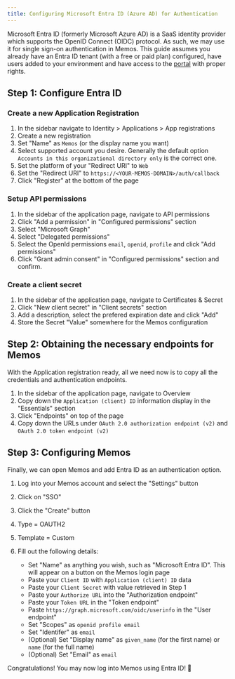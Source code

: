 ```yaml
---
title: Configuring Microsoft Entra ID (Azure AD) for Authentication
---
```


Microsoft Entra ID (formerly Microsoft Azure AD) is a SaaS identity provider which supports the OpenID Connect (OIDC) protocol. As such, we may use it for single sign-on authentication in Memos. This guide assumes you already have an Entra ID tenant (with a free or paid plan) configured, have users added to your environment and have access to the [portal](https://entra.microsoft.com) with proper rights.

## Step 1: Configure Entra ID

### Create a new Application Registration

1. In the sidebar navigate to Identity > Applications > App registrations
2. Create a new registration
3. Set "Name" as `Memos` (or the display name you want)
4. Select supported account you desire. Generally the default option `Accounts in this organizational directory only` is the correct one. 
5. Set the platform of your "Redirect URI" to `Web`
6. Set the "Redirect URI" to `https://<YOUR-MEMOS-DOMAIN>/auth/callback`
7. Click "Register" at the bottom of the page

### Setup API permissions

1. In the sidebar of the application page, navigate to API permissions
2. Click "Add a permission" in "Configured permissions" section
3. Select "Microsoft Graph"
4. Select "Delegated permissions"
5. Select the OpenId permissions `email`, `openid`, `profile` and click "Add permissions"
6. Click "Grant admin consent" in "Configured permissions" section and confirm.

### Create a client secret

1. In the sidebar of the application page, navigate to Certificates & Secret
2. Click "New client secret" in "Client secrets" section
3. Add a description, select the prefered expiration date and click "Add"
5. Store the Secret "Value" somewhere for the Memos configuration

## Step 2: Obtaining the necessary endpoints for Memos

With the Application registration ready, all we need now is to copy all the credentials and authentication endpoints.

1. In the sidebar of the application page, navigate to Overview
2. Copy down the `Application (client) ID` information display in the "Essentials" section
3. Click "Endpoints" on top of the page
4. Copy down the URLs under `OAuth 2.0 authorization endpoint (v2)` and `OAuth 2.0 token endpoint (v2)`

## Step 3: Configuring Memos

Finally, we can open Memos and add Entra ID as an authentication option.

1. Log into your Memos account and select the "Settings" button
2. Click on "SSO"
3. Click the "Create" button
4. Type = OAUTH2
5. Template = Custom
6. Fill out the following details:

   - Set "Name" as anything you wish, such as "Microsoft Entra ID". This will appear on a button on the Memos login page
   - Paste your `Client ID` with `Application (client) ID` data
   - Paste your `Client Secret` with value retrieved in Step 1
   - Paste your `Authorize URL` into the "Authorization endpoint"
   - Paste your `Token URL` in the "Token endpoint"
   - Paste `https://graph.microsoft.com/oidc/userinfo` in the "User endpoint"
   - Set "Scopes" as `openid profile email`
   - Set "Identifer" as `email`
   - (Optional) Set "Display name" as `given_name` (for the first name) or `name` (for the full name)
   - (Optional) Set "Email" as `email`

Congratulations! You may now log into Memos using Entra ID! 🥳
